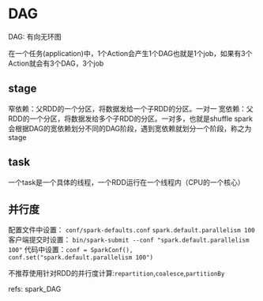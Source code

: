 # DAG

DAG: 有向无环图

在一个任务(application)中，1个Action会产生1个DAG也就是1个job，如果有3个Action就会有3个DAG，3个job


## stage

窄依赖：父RDD的一个分区，将数据发给一个子RDD的分区。一对一
宽依赖：父RDD的一个分区，将数据发给多个子RDD的分区。一对多，也就是shuffle
spark会根据DAG的宽依赖划分不同的DAG阶段，遇到宽依赖就划分一个阶段，称之为stage

## task
一个task是一个具体的线程，一个RDD运行在一个线程内（CPU的一个核心）


## 并行度



配置文件中设置： `conf/spark-defaults.conf` `spark.default.parallelism 100`
客户端提交时设置： `bin/spark-submit --conf "spark.default.parallelism 100"`
代码中设置：`conf = SparkConf(), conf.set("spark.default.parallelism 100")`

不推荐使用针对RDD的并行度计算:`repartition`,`coalesce`,`partitionBy`

refs:
spark_DAG